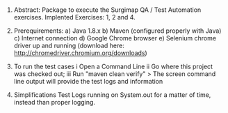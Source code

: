 #####
1. Abstract:
Package to execute the Surgimap QA / Test Automation exercises.
Implented Exercises: 1, 2 and 4.

2. Prerequirements:
a) Java 1.8.x
b) Maven (configured properly with Java)
c) Internet connection
d) Google Chrome browser
e) Selenium chrome driver up and running (download here: http://chromedriver.chromium.org/downloads)

3. To run the test cases
i Open a Command Line
ii Go where this project was checked out;
iii Run "maven clean verify" > The screen command line output will provide the test logs and information

4. Simplifications
Test Logs running on System.out for a matter of time, instead than proper logging.